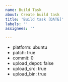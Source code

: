 ```yaml
---
name: Build Task
about: Create build task
title: 'Build task [DATE]'
labels: ''
assignees: ''

---
```


- platform: ubuntu
- patch: true
- commit: 0
- upload_depot: false
- upload_src: true
- upload_bin: true
